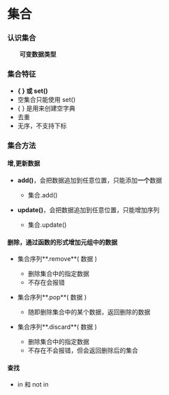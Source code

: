 # 集合
### 认识集合
&emsp;&emsp;**可变数据类型**

### 集合特征
*  **{ } 或 set()**
  *  空集合只能使用 set()
  *  { } 是用来创建空字典
  *  去重
  *  无序，不支持下标
  

### 集合方法
#### 增,更新数据

* **add()**，会把数据追加到任意位置，只能添加**一个**数据
  * 集合.add()
  
  
* **update()**，会把数据追加到任意位置，只能增加序列
  * 集合.update()

#### 删除，通过函数的形式增加元组中的数据

* 集合序列**.remove**( 数据 )
  * 删除集合中的指定数据
  * 不存在会报错
 
   
* 集合序列**.pop**( 数据 )
  * 随即删除集合中的某个数据，返回删除的数据

  
* 集合序列**.discard**( 数据 )
  * 删除集合中的指定数据
  * 不存在不会报错，但会返回删除后的集合


  

#### 查找

* in 和 not in































  
  



